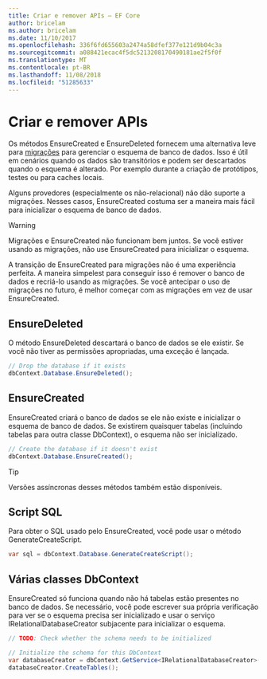 ```yaml
---
title: Criar e remover APIs – EF Core
author: bricelam
ms.author: bricelam
ms.date: 11/10/2017
ms.openlocfilehash: 336f6fd655603a2474a58dfef377e121d9b04c3a
ms.sourcegitcommit: a088421ecac4f5dc5213208170490181ae2f5f0f
ms.translationtype: MT
ms.contentlocale: pt-BR
ms.lasthandoff: 11/08/2018
ms.locfileid: "51285633"
---
```

# <a name="create-and-drop-apis"></a>Criar e remover APIs

Os métodos EnsureCreated e EnsureDeleted fornecem uma alternativa leve para [migrações](migrations/index.md) para gerenciar o esquema de banco de dados. Isso é útil em cenários quando os dados são transitórios e podem ser descartados quando o esquema é alterado. Por exemplo durante a criação de protótipos, testes ou para caches locais.

Alguns provedores (especialmente os não-relacional) não dão suporte a migrações. Nesses casos, EnsureCreated costuma ser a maneira mais fácil para inicializar o esquema de banco de dados.

> [!WARNING]
> Migrações e EnsureCreated não funcionam bem juntos. Se você estiver usando as migrações, não use EnsureCreated para inicializar o esquema.

A transição de EnsureCreated para migrações não é uma experiência perfeita. A maneira simpelest para conseguir isso é remover o banco de dados e recriá-lo usando as migrações. Se você antecipar o uso de migrações no futuro, é melhor começar com as migrações em vez de usar EnsureCreated.

## <a name="ensuredeleted"></a>EnsureDeleted

O método EnsureDeleted descartará o banco de dados se ele existir. Se você não tiver as permissões apropriadas, uma exceção é lançada.

``` csharp
// Drop the database if it exists
dbContext.Database.EnsureDeleted();
```

## <a name="ensurecreated"></a>EnsureCreated

EnsureCreated criará o banco de dados se ele não existe e inicializar o esquema de banco de dados. Se existirem quaisquer tabelas (incluindo tabelas para outra classe DbContext), o esquema não ser inicializado.

``` csharp
// Create the database if it doesn't exist
dbContext.Database.EnsureCreated();
```

> [!TIP]
> Versões assíncronas desses métodos também estão disponíveis.

## <a name="sql-script"></a>Script SQL

Para obter o SQL usado pelo EnsureCreated, você pode usar o método GenerateCreateScript.

``` csharp
var sql = dbContext.Database.GenerateCreateScript();
```

## <a name="multiple-dbcontext-classes"></a>Várias classes DbContext

EnsureCreated só funciona quando não há tabelas estão presentes no banco de dados. Se necessário, você pode escrever sua própria verificação para ver se o esquema precisa ser inicializado e usar o serviço IRelationalDatabaseCreator subjacente para inicializar o esquema.

``` csharp
// TODO: Check whether the schema needs to be initialized

// Initialize the schema for this DbContext
var databaseCreator = dbContext.GetService<IRelationalDatabaseCreator>();
databaseCreator.CreateTables();
```
